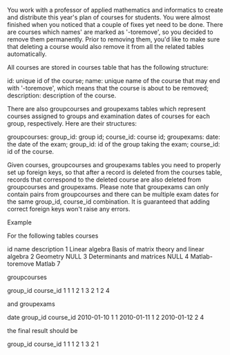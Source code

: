 You work with a professor of applied mathematics and informatics to create and distribute this year's plan of courses for students.
You were almost finished when you noticed that a couple of fixes yet need to be done. There are courses which names' are marked as '-toremove', so you decided to remove them permanently. Prior to removing them, you'd like to make sure that deleting a course would also remove it from all the related tables automatically.

All courses are stored in courses table that has the following structure:

id: unique id of the course;
name: unique name of the course that may end with '-toremove', which means that the course is about to be removed;
description: description of the course.

There are also groupcourses and groupexams tables which represent courses assigned to groups and examination dates of courses for each group, respectively. Here are their structures:

groupcourses:
group_id: group id;
course_id: course id;
groupexams:
date: the date of the exam;
group_id: id of the group taking the exam;
course_id: id of the course.

Given courses, groupcourses and groupexams tables you need to properly set up foreign keys, so that after a record is deleted from the courses table, records that correspond to the deleted course are also deleted from groupcourses and groupexams. Please note that groupexams can only contain pairs from groupcourses and there can be multiple exam dates for the same group_id, course_id combination. It is guaranteed that adding correct foreign keys won't raise any errors.

Example

For the following tables courses

id	name	                    description
1	Linear algebra	            Basis of matrix theory and linear algebra
2	Geometry	                NULL
3	Determinants and matrices	NULL
4	Matlab-toremove	            Matlab 7

groupcourses

group_id	course_id
1	        1
1	        2
1	        3
2	        1
2	        4

and groupexams

date	    group_id	course_id
2010-01-10	1	        1
2010-01-11	1	        2
2010-01-12	2	        4

the final result should be

group_id	course_id
1	        1
1	        2
1	        3
2	        1
